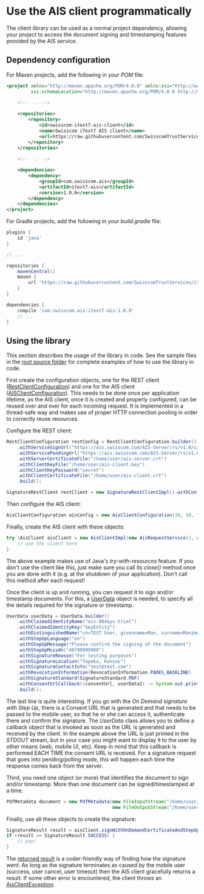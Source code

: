 # Use the AIS client programmatically
The client library can be used as a normal project dependency, allowing your project to access
the document signing and timestamping features provided by the AIS service.

## Dependency configuration
For Maven projects, add the following in your _POM_ file:
```xml
<project xmlns="http://maven.apache.org/POM/4.0.0" xmlns:xsi="http://www.w3.org/2001/XMLSchema-instance"
         xsi:schemaLocation="http://maven.apache.org/POM/4.0.0 http://maven.apache.org/xsd/maven-4.0.0.xsd">

    <!-- ... -->
    
    <repositories>
        <repository>
            <id>swisscom-itext7-ais-client</id>
            <name>Swisscom iText7 AIS client</name>
            <url>https://raw.githubusercontent.com/SwisscomTrustServices/itext7-ais/main/repository</url>
        </repository>
    </repositories>
    
    <!-- ... -->

    <dependencies>
        <dependency>
            <groupId>com.swisscom.ais</groupId>
            <artifactId>itext7-ais</artifactId>
            <version>1.0.0</version>
        </dependency>
    </dependencies>
</project>
```

For Gradle projects, add the following in your _build.gradle_ file:
```groovy
plugins {
    id 'java'
}

// ...

repositories {
    mavenCentral()
    maven {
        url 'https://raw.githubusercontent.com/SwisscomTrustServices/itext7-ais/main/repository'
    }
}

dependencies {
    compile 'com.swisscom.ais:itext7-ais:1.0.0'
    // ...
}
```

## Using the library
This section describes the usage of the library in code. See the sample files 
in the [root source folder](../src/main/java/com/swisscom/ais/itext7) for complete examples of how to use the library in code.

First create the configuration objects, one for the REST client 
([RestClientConfiguration](../src/main/java/com/swisscom/ais/itext7/client/rest/config/RestClientConfiguration.java)) and one for the AIS client 
([AISClientConfiguration](../src/main/java/com/swisscom/ais/itext7/client/config/AisClientConfiguration.java)). This needs to be done once per 
application lifetime, as the AIS client, once it is created and properly configured, can be reused over and over for each incoming request. It is 
implemented in a thread-safe way and makes use of proper HTTP connection pooling in order to correctly reuse resources.

Configure the REST client:
```java
RestClientConfiguration restConfig = RestClientConfiguration.builder()
    .withServiceSignUrl("https://ais.swisscom.com/AIS-Server/rs/v1.0/sign")
    .withServicePendingUrl("https://ais.swisscom.com/AIS-Server/rs/v1.0/pending")
    .withServerCertificateFile("/home/user/ais-server.crt")
    .withClientKeyFile("/home/user/ais-client.key")
    .withClientKeyPassword("secret")
    .withClientCertificateFile("/home/user/ais-client.crt")
    .build();

SignatureRestClient restClient = new SignatureRestClientImpl().withConfiguration(restConfig);
```

Then configure the AIS client:
```java
AisClientConfiguration aisConfig = new AisClientConfiguration(10, 10, "${ITEXT_LICENSE_FILE_PATH}");
```

Finally, create the AIS client with these objects:
```java
try (AisClient aisClient = new AisClientImpl(new AisRequestService(), aisConfig, restClient)) {
    // use the client here
}
```

The above example makes use of Java's _try-with-resources_ feature. If you don't use the client like this, just make sure you call its _close()_
method once you are done with it (e.g. at the shutdown of your application). Don't call this method after each request!

Once the client is up and running, you can request it to sign and/or timestamp documents. For this, a 
[UserData](../src/main/java/com/swisscom/ais/itext7/client/model/UserData.java) object is needed, to specify all the details required for the signature
or timestamp.

```java
UserData userData = UserData.builder()
    .withClaimedIdentityName("ais-90days-trial")
    .withClaimedIdentityKey("keyEntity")
    .withDistinguishedName("cn=TEST User, givenname=Max, surname=Maximus, c=US, serialnumber=abcdefabcdefabcdefabcdefabcdef")
    .withStepUpLanguage("en")
    .withStepUpMessage("Please confirm the signing of the document")
    .withStepUpMsisdn("40799999999")
    .withSignatureReason("For testing purposes")
    .withSignatureLocation("Topeka, Kansas")
    .withSignatureContactInfo("test@test.com")
    .withRevocationInformation(RevocationInformation.PADES_BASELINE)
    .withSignatureStandard(SignatureStandard.PDF)
    .withConsentUrlCallback((consentUrl, userData1) -> System.out.println("Consent URL: " + consentUrl))
    .build();
```

The last line is quite interesting. If you go with the _On Demand signature with Step Up_, there is a Consent URL that is generated and that
needs to be passed to the mobile user, so that he or she can access it, authenticate there and confirm the signature. The _UserData_ class
allows you to define a callback object that is invoked as soon as the URL is generated and received by the client. In the example above
the URL is just printed in the _STDOUT_ stream, but in your case you might want to display it to the user by other means (web, mobile UI, etc).
Keep in mind that this callback is performed EACH TIME the consent URL is received. For a signature request that goes into pending/polling mode,
this will happen each time the response comes back from the server. 

Third, you need one object (or more) that identifies the document to sign and/or timestamp. More than one document can be signed/timestamped at
a time.

```java
PdfMetadata document = new PdfMetadata(new FileInputStream("/home/user/input.pdf"), 
                                       new FileOutputStream("/home/user/signed-output.pdf"), DigestAlgorithm.SHA256);
```

Finally, use all these objects to create the signature:

```java
SignatureResult result = aisClient.signWithOnDemandCertificateAndStepUp(Collections.singletonList(document), userData);
if (result == SignatureResult.SUCCESS) {
    // yay!
}
```

The [returned result](../src/main/java/com/swisscom/ais/itext7/client/model/SignatureResult.java) is a coder-friendly way of finding how the signature went. 
As long as the signature terminates as caused by the mobile user (success, user cancel, user timeout) then the AIS client gracefully returns a result. 
If some other error is encountered, the client throws an [AisClientException](../src/main/java/com/swisscom/ais/itext7/client/common/AisClientException.java).
